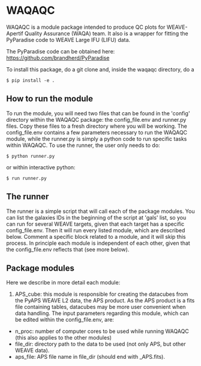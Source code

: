 # WAQAQC
WAQAQC is a module package intended to produce QC plots for WEAVE-Apertif Quality Assurance (WAQA) team. It also is a 
wrapper for fitting the PyParadise code to WEAVE Large IFU (LIFU) data.

The PyParadise code can be obtained here: https://github.com/brandherd/PyParadise

To install this package, do a git clone and, inside the waqaqc directory, do a 

```
$ pip install -e .
```

How to run the module
---------------------
To run the module, you will need two files that can be found in the 'config' directory within the WAQAQC package: the 
config_file.env and runner.py files. Copy these files to a fresh directory where you will be working. The 
config_file.env contains a few parameters necessary to run the WAQAQC module, while the runner.py is simply a python 
code to run specific tasks within WAQAQC. To use the runner, the user only needs to do:

```
$ python runner.py
```

or within interactive python:

```
$ run runner.py
```

The runner
---------------------
The runner is a simple script that will call each of the package modules. You can list the galaxies IDs in the beginning
of the script at 'gals' list, so you can run for several WEAVE targets, given that each target has a specific 
config_file.env. Then it will run every listed module, which are described below. Comment a specific block related to a 
module, and it will skip this process. In principle each module is independent of each other, given that the 
config_file.env reflects that (see more below).

Package modules
---------------------
Here we describe in more detail each module:

1) APS_cube: this module is responsible for creating the datacubes from the PyAPS WEAVE L2 data, the APS product. As the
APS product is a fits file containing tables, datacubes may be more user convenient when data handling.
The input parameters regarding this module, which can be edited within the config_file.env, are:
- n_proc: number of computer cores to be used while running WAQAQC (this also applies to the other modules)
- file_dir: directory path to the data to be used (not only APS, but other WEAVE data).
- aps_file: APS file name in file_dir (should end with _APS.fits).